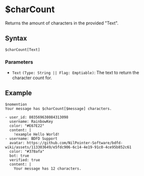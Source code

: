 # $charCount
Returns the amount of characters in the provided "Text".

## Syntax
```
$charCount[Text]
```

### Parameters
- `Text` `(Type: String || Flag: Emptiable)`: The text to return the character count for.

## Example
```
$nomention
Your message has $charCount[$message] characters.
```

``` discord yaml
- user_id: 803569638084313098
  username: RainbowKey
  color: "#E67E22"
  content: |
    !example Hello World!
- username: BDFD Support
  avatar: https://github.com/NilPointer-Software/bdfd-wiki/assets/113303649/e5fdc906-6c14-4e19-91c0-4ce95b852c61
  color: "#378afa"
  bot: true
  verified: true
  content: |
    Your message has 12 characters.
```
